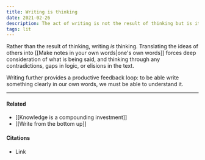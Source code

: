 ```yaml
---
title: Writing is thinking
date: 2021-02-26
description: The act of writing is not the result of thinking but is itself a kind of externalized thinking. 
tags: lit
---
```


Rather than the result of thinking, writing *is* thinking. Translating the ideas of others into [[Make notes in your own words|one's own words]] forces deep consideration of what is being said, and thinking through any contradictions, gaps in logic, or elisions in the text. 

Writing further provides a productive feedback loop: to be able write something clearly in our own words, we must be able to understand it. 

---
#### Related
- [[Knowledge is a compounding investment]]
- [[Write from the bottom up]]

#### Citations
- Link